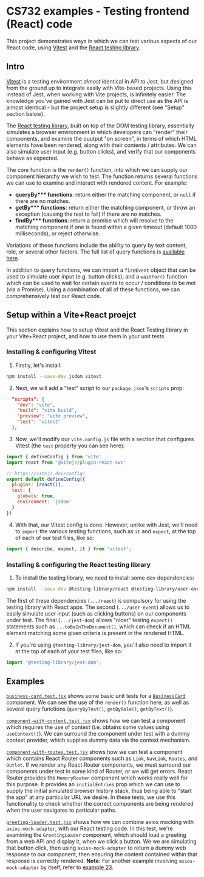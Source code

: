 # CS732 examples - Testing frontend (React) code
This project demonstrates ways in which we can test various aspects of our React code, using [Vitest](https://vitest.dev/) and the [React testing library](https://testing-library.com/docs/react-testing-library/intro).


## Intro
[Vitest](https://vitest.dev/) is a testing environment *almost* identical in API to Jest, but designed from the ground up to integrate easily with Vite-based projects. Using this instead of Jest, when working with Vite projects, is infinitely easier. The knowledge you've gained with Jest can be put to direct use as the API is almost identical - but the project setup is slightly different (see "Setup" section below).

The [React testing library](https://testing-library.com/docs/react-testing-library/intro), built on top of the DOM testing library, essentially simulates a browser environment in which developers can "render" their components, and examine the ouutput "on screen", in terms of which HTML elements have been rendered, along with their contents / attributes. We can also simulate user input (e.g. button clicks), and verify that our components behave as expected.

The core function is the `render()` function, into which we can supply our component hierarchy we wish to test. The function returns several functions we can use to examine and interact with rendered content. For example:

- **queryBy\*\*\* functions**: return either the matching component, or `null` if there are no matches.
- **getBy\*\*\* functions**: return either the matching component, or throw an exception (causing the test to fail) if there are no matches.
- **findBy\*\*\* functions**: return a promise which will resolve to the matching component if one is found within a given timeout (default 1000 milliseconds), or reject otherwise.

Variations of these functions include the ability to query by text content, role, or several other factors. The full list of query functions is [available here](https://testing-library.com/docs/queries/about).

In addition to query functions, we can import a `fireEvent` object that can be used to simulate user input (e.g. button clicks), and a `waitFor()` function which can be used to wait for certain events to occur / conditions to be met (via a Promise). Using a combination of all of these functions, we can comprehensively test our React code.


## Setup within a Vite+React proejct
This section explains how to setup Vitest and the React Testing library in your Vite+React project, and how to use them in your unit tests.

### Installing &amp; configuring Vitest
1. Firstly, let's install:

```sh
npm install --save-dev jsdom vitest
```

2. Next, we will add a "test" script to our `package.json`'s `scripts` prop:

```json
  "scripts": {
    "dev": "vite",
    "build": "vite build",
    "preview": "vite preview",
    "test": "vitest"
  },
```

3. Now, we'll modify our `vite.config.js` file with a section that configures Vitest (the `test` property you can see here):

```js
import { defineConfig } from 'vite'
import react from '@vitejs/plugin-react-swc'

// https://vitejs.dev/config/
export default defineConfig({
  plugins: [react()],
  test: {
    globals: true,
    environment: 'jsdom'
  }
})
```

4. With that, our Vitest config is done. However, unlike with Jest, we'll need to `import` the various testing functions, such as `it` and `expect`, at the top of each of our test files, like so:

```js
import { describe, expect, it } from 'vitest';
```

### Installing &amp; configuring the React testing library

1. To install the testing library, we need to install some dev dependencies:

```sh
npm install --save-dev @testing-library/react @testing-library/user-event @testing-library/jest-dom
```

The first of these dependencies (`.../react`) is compulsory for using the testing library with React apps. The second (`.../user-event`) allows us to easily simulate user input (such as clicking buttons) on our components under test. The final (`.../jest-dom`) allows "nicer" testing `expect()` statements such as `...toBeInTheDocument()`, which can check if an HTML element matching some given criteria is present in the rendered HTML.

2. If you're using `@testing-library/jest-dom`, you'll also need to import it at the top of each of your test files, like so:

```js
import '@testing-library/jest-dom';
```

## Examples
[`business-card.test.jsx`](./src/components/__tests__/business-card.test.jsx) shows some basic unit tests for a [`BusinessCard`](./src/components/business-card.jsx) component. We can see the use of the `render()` function here, as well as several query functions (`queryByText()`, `getByRole()`, `getByText()`).

[`component-with-context.test.jsx`](./src/components/__tests__/component-with-context.test.jsx) shows how we can test a component which requires the use of context (i.e. obtains some values using `useContext()`). We can surround the component under test with a dummy context provider, which supplies dummy data via the context mechanism.

[`component-with-routes.test.jsx`](./src/components/__tests__/component-with-routes.test.jsx) shows how we can test a component which contains React Router components such as `Link`, `NavLink`, `Routes`, and `Outlet`. If we render any React Router components, we must surround our components under test in some kind of Router, or we will get errors. React Router provides the `MemoryRouter` component which works really well for this purpose. It provides an `initialEntries` prop which we can use to supply the initial simulated browser history stack, thus being able to "start the app" at any particular URL we desire. In these tests, we use this functionality to check whether the correct components are being rendered when the user navigates to particular paths.

[`greeting-loader.test.jsx`](./src/components/__tests__/greeting-loader.test.jsx) shows how we can combine axios mocking with `axios-mock-adapter`, with our React testing code. In this test, we're examining the `GreetingLoader` component, which should load a greeting from a web API and display it, when we click a button. We we are simulating that button click, then using `axios-mock-adapter` to return a dummy web response to our component, then ensuring the content contained within that response is correctly rendered. **Note:** For another example involving `axios-mock-adapter` by itself, refer to [example 23](../example-23-jest/).
